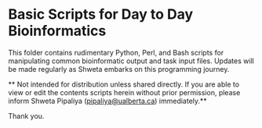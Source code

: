 # Basic Scripts for Day to Day Bioinformatics 

This folder contains rudimentary Python, Perl, and Bash scripts for manipulating common bioinformatic output and task input files. Updates will be made regularly as Shweta embarks on this programming journey. 

** Not intended for distribution unless shared directly. If you are able to view or edit the contents scripts herein without prior permission, please inform Shweta Pipaliya (pipaliya@ualberta.ca) immediately.**

Thank you.

